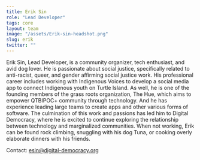 ```yaml
---
title: Erik Sin 
role: "Lead Developer"
tags: core
layout: team
image: "/assets/Erik-sin-headshot.png"
slug: erik
twitter: ""
---
```


Erik Sin, Lead Developer, is a community organizer, tech enthusiast, and avid dog lover. He is passionate about social justice, specifically related to anti-racist, queer, and gender affirming social justice work. 
His professional career includes working with Indigenous Voices to develop a social media app to connect Indigenous youth on Turtle Island. As well, he is one of the founding members of the grass roots organization, The Hue, which aims to empower QTBIPOC+ community through technology. And he has experience leading large teams to create apps and other various forms of software.
The culmination of this work and passions has led him to Digital Democracy, where he is excited to continue exploring the relationship between technology and marginalized communities.
When not working, Erik can be found rock climbing, snuggling with his dog Tuna, or cooking overly elaborate dinners with his friends.

Contact: [esin@digital-democracy.org](mailto:esin@digital-democracy.org)




